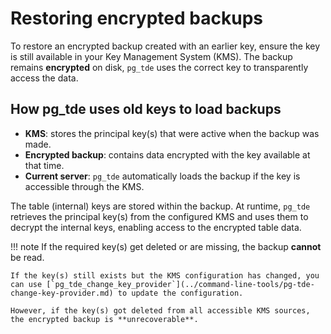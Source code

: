 # Restoring encrypted backups

To restore an encrypted backup created with an earlier key, ensure the key is still available in your Key Management System (KMS). The backup remains **encrypted** on disk, `pg_tde` uses the correct key to transparently access the data.

## How pg_tde uses old keys to load backups

* **KMS**: stores the principal key(s) that were active when the backup was made.
* **Encrypted backup**: contains data encrypted with the key available at that time.
* **Current server**: `pg_tde` automatically loads the backup if the key is accessible through the KMS.

The table (internal) keys are stored within the backup. At runtime, `pg_tde` retrieves the principal key(s) from the configured KMS and uses them to decrypt the internal keys, enabling access to the encrypted table data.

!!! note
    If the required key(s) get deleted or are missing, the backup **cannot** be read.

    If the key(s) still exists but the KMS configuration has changed, you can use [`pg_tde_change_key_provider`](../command-line-tools/pg-tde-change-key-provider.md) to update the configuration.

    However, if the key(s) got deleted from all accessible KMS sources, the encrypted backup is **unrecoverable**.
